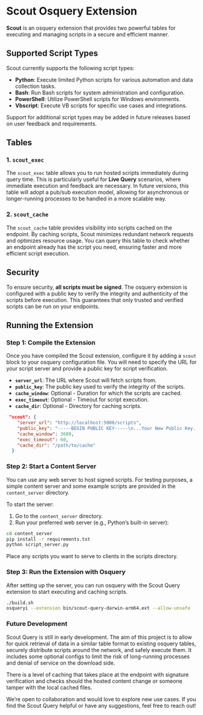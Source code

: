 # Scout Osquery Extension

**Scout** is an osquery extension that provides two powerful tables for executing and managing scripts in a secure and efficient manner.

## Supported Script Types

Scout currently supports the following script types:

- **Python**: Execute limited Python scripts for various automation and data collection tasks.
- **Bash**: Run Bash scripts for system administration and configuration.
- **PowerShell**: Utilize PowerShell scripts for Windows environments.
- **Vbscript**: Execute VB scripts for specific use cases and integrations.

Support for additional script types may be added in future releases based on user feedback and requirements.

## Tables

### 1. `scout_exec`
The `scout_exec` table allows you to run hosted scripts immediately during query time. This is particularly useful for **Live Query** scenarios, where immediate execution and feedback are necessary. In future versions, this table will adopt a pub/sub execution model, allowing for asynchronous or longer-running processes to be handled in a more scalable way.

### 2. `scout_cache`
The `scout_cache` table provides visibility into scripts cached on the endpoint. By caching scripts, Scout minimizes redundant network requests and optimizes resource usage. You can query this table to check whether an endpoint already has the script you need, ensuring faster and more efficient script execution.

## Security

To ensure security, **all scripts must be signed**. The osquery extension is configured with a public key to verify the integrity and authenticity of the scripts before execution. This guarantees that only trusted and verified scripts can be run on your endpoints.

## Running the Extension

### Step 1: Compile the Extension
Once you have compiled the Scout extension, configure it by adding a `scout` block to your osquery configuration file. You will need to specify the URL for your script server and provide a public key for script verification.

- **`server_url`**: The URL where Scout will fetch scripts from.
- **`public_key`**: The public key used to verify the integrity of the scripts.
- **`cache_window`**: Optional - Duration for which the scripts are cached.
- **`exec_timeout`**: Optional - Timeout for script execution.
- **`cache_dir`**: Optional - Directory for caching scripts.

```json
 "scout": {
	"server_url": "http://localhost:5000/scripts",
    "public_key": "-----BEGIN PUBLIC KEY-----\n...Your New Public Key...\n-----END PUBLIC KEY-----",
    "cache_window": 3600,
    "exec_timeout": 60,
    "cache_dir": "/path/to/cache"
  }
```

### Step 2: Start a Content Server
You can use any web server to host signed scripts. For testing purposes, a simple content server and some example scripts are provided in the `content_server` directory.

To start the server:

1. Go to the `content_server` directory.
2. Run your preferred web server (e.g., Python’s built-in server):

```bash
cd content_server
pip install -r requirements.txt
python script_server.py
```

Place any scripts you want to serve to clients in the scripts directory.

### Step 3: Run the Extension with Osquery

After setting up the server, you can run osquery with the Scout Query extension to start executing and caching scripts.

```bash
./build.sh
osqueryi --extension bin/scout-query-darwin-arm64.ext --allow-unsafe
```

### Future Development

Scout Query  is still in early development. The aim of this project is to allow for quick retrieval of data in a similar table format to existing osquery tables, securely distribute scripts around the network, and safely execute them. It includes some optional configs to limit the risk of long-running processes and denial of service on the download side.

There is a level of caching that takes place at the endpoint with signature verification and checks should the hosted content change or someone tamper with the local cached files.

We’re open to collaboration and would love to explore new use cases. If you find the Scout Query helpful or have any suggestions, feel free to reach out!